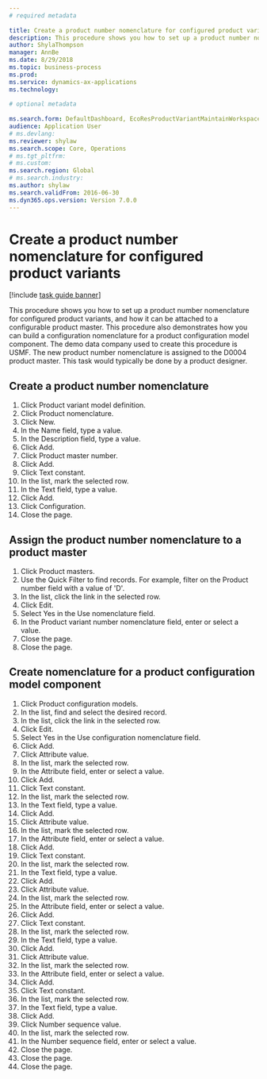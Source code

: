 ```yaml
--- 
# required metadata 
 
title: Create a product number nomenclature for configured product variants
description: This procedure shows you how to set up a product number nomenclature for configured product variants, and how it can be attached to a configurable product master. 
author: ShylaThompson
manager: AnnBe 
ms.date: 8/29/2018
ms.topic: business-process 
ms.prod:  
ms.service: dynamics-ax-applications 
ms.technology:  
 
# optional metadata 
 
ms.search.form: DefaultDashboard, EcoResProductVariantMaintainWorkspace, EcoResNomenclature, EcoResProductListPage, EcoResProductDetails, PCProductConfigurationModelListPage, PCProductConfigurationModelDetails   
audience: Application User 
# ms.devlang:  
ms.reviewer: shylaw
ms.search.scope: Core, Operations 
# ms.tgt_pltfrm:  
# ms.custom:  
ms.search.region: Global
# ms.search.industry: 
ms.author: shylaw
ms.search.validFrom: 2016-06-30 
ms.dyn365.ops.version: Version 7.0.0 
---
```

# Create a product number nomenclature for configured product variants

[!include [task guide banner](../../includes/task-guide-banner.md)]

This procedure shows you how to set up a product number nomenclature for configured product variants, and how it can be attached to a configurable product master. This procedure also demonstrates how you can build a configuration nomenclature for a product configuration model component. The demo data company used to create this procedure is USMF. The new product number nomenclature is assigned to the D0004 product master. This task would typically be done by a product designer.


## Create a product number nomenclature
1. Click Product variant model definition.
2. Click Product nomenclature.
3. Click New.
4. In the Name field, type a value.
5. In the Description field, type a value.
6. Click Add.
7. Click Product master number.
8. Click Add.
9. Click Text constant.
10. In the list, mark the selected row.
11. In the Text field, type a value.
12. Click Add.
13. Click Configuration.
14. Close the page.

## Assign the product number nomenclature to a product master
1. Click Product masters.
2. Use the Quick Filter to find records. For example, filter on the Product number field with a value of 'D'.
3. In the list, click the link in the selected row.
4. Click Edit.
5. Select Yes in the Use nomenclature field.
6. In the Product variant number nomenclature field, enter or select a value.
7. Close the page.
8. Close the page.

## Create nomenclature for a product configuration model component
1. Click Product configuration models.
2. In the list, find and select the desired record.
3. In the list, click the link in the selected row.
4. Click Edit.
5. Select Yes in the Use configuration nomenclature field.
6. Click Add.
7. Click Attribute value.
8. In the list, mark the selected row.
9. In the Attribute field, enter or select a value.
10. Click Add.
11. Click Text constant.
12. In the list, mark the selected row.
13. In the Text field, type a value.
14. Click Add.
15. Click Attribute value.
16. In the list, mark the selected row.
17. In the Attribute field, enter or select a value.
18. Click Add.
19. Click Text constant.
20. In the list, mark the selected row.
21. In the Text field, type a value.
22. Click Add.
23. Click Attribute value.
24. In the list, mark the selected row.
25. In the Attribute field, enter or select a value.
26. Click Add.
27. Click Text constant.
28. In the list, mark the selected row.
29. In the Text field, type a value.
30. Click Add.
31. Click Attribute value.
32. In the list, mark the selected row.
33. In the Attribute field, enter or select a value.
34. Click Add.
35. Click Text constant.
36. In the list, mark the selected row.
37. In the Text field, type a value.
38. Click Add.
39. Click Number sequence value.
40. In the list, mark the selected row.
41. In the Number sequence field, enter or select a value.
42. Close the page.
43. Close the page.
44. Close the page.


